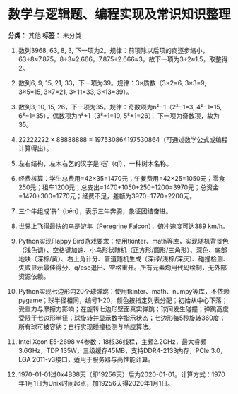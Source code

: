 # 数学与逻辑题、编程实现及常识知识整理
**分类：** 其他
**标签：** 未分类

1. 数列3968, 63, 8, 3, 下一项为2。规律：前项除以后项的商逐步缩小，63÷8≈7.875，8÷3≈2.666，7.875÷2.666≈3，故下一项为3÷2≈1.5，取整得2。

2. 数列6, 9, 15, 21, 33，下一项为39。规律：3×质数（3×2=6, 3×3=9, 3×5=15, 3×7=21, 3×11=33, 3×13=39）。

3. 数列3, 10, 15, 26，下一项为35。规律：奇数项为n²−1（2²−1=3, 4²−1=15, 6²−1=35），偶数项为n²+1（3²+1=10, 5²+1=26），下一项为奇数项，故为35。

4. 22222222 × 88888888 = 197530864197530864（可通过数学公式或编程计算得出）。

5. 左右结构，左木右乞的汉字是‘桤’（qī），一种树木名称。

6. 经费核算：学生总费用=42×35=1470元；午餐费用=42×25=1050元；零食250元；租车1200元；总支出=1470+1050+250+1200=3970元；总资金=1470+300=1770元；经费不足，差额为3970−1770=2200元。

7. 三个牛组成‘犇’（bēn），表示三牛奔腾，象征团结奋进。

8. 世界上飞得最快的鸟是游隼（Peregrine Falcon），俯冲速度可达389 km/h。

9. Python实现Flappy Bird游戏要求：使用tkinter、math等库，实现随机背景色（浅色调）、空格键加速、小鸟形状随机（正方形/圆形/三角形）、深色、底部地块（深棕/黄）、右上角计分、管道随机生成（深绿/浅棕/深灰）、碰撞检测、失败显示最佳得分、q/esc退出、空格重开。所有元素均用代码绘制，无外部资源依赖。

10. Python实现七边形内20个球弹跳：使用tkinter、math、numpy等库，不依赖pygame；球半径相同，编号1-20，颜色按指定列表分配；初始从中心下落；受重力与摩擦力影响；在旋转七边形壁面真实弹跳；球间发生碰撞；弹跳高度受限于七边形半径；球旋转并显示数字指示状态；七边形每5秒旋转360度；所有球可被容纳；自行实现碰撞检测与响应算法。

11. Intel Xeon E5-2698 v4参数：18核36线程，主频2.2GHz，最大睿频3.6GHz，TDP 135W，三级缓存45MB，支持DDR4-2133内存，PCIe 3.0，LGA 2011-v3接口，适用于服务器与高性能计算。

12. 1970-01-01过0x4B38天（即19256天）后为2020-01-01。计算方式：1970年1月1日为Unix时间起点，加19256天得2020年1月1日。